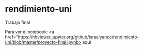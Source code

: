 # rendimiento-uni
Trabajo final

Para ver el notebook: <a href="https://nbviewer.jupyter.org/github/israelyance/rendimiento-uni/blob/master/proyecto-final.ipynb> aquí</a>
